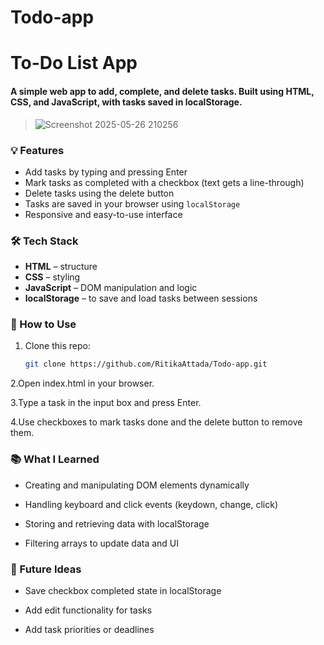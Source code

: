 # Todo-app
# To-Do List App  
#### A simple web app to add, complete, and delete tasks. Built using **HTML**, **CSS**, and **JavaScript**, with tasks saved in **localStorage**.

> ![Screenshot 2025-05-26 210256](https://github.com/user-attachments/assets/0ac32de3-0461-439c-b575-d30fcc627969)

### 💡 Features

* Add tasks by typing and pressing Enter  
* Mark tasks as completed with a checkbox (text gets a line-through)  
* Delete tasks using the delete button  
* Tasks are saved in your browser using `localStorage`  
* Responsive and easy-to-use interface  

### 🛠️ Tech Stack

* **HTML** – structure  
* **CSS** – styling  
* **JavaScript** – DOM manipulation and logic  
* **localStorage** – to save and load tasks between sessions  

### 🚀 How to Use

1. Clone this repo:

   ```bash
   git clone https://github.com/RitikaAttada/Todo-app.git
2.Open index.html in your browser.

3.Type a task in the input box and press Enter.

4.Use checkboxes to mark tasks done and the delete button to remove them.

### 📚 What I Learned
* Creating and manipulating DOM elements dynamically

* Handling keyboard and click events (keydown, change, click)

* Storing and retrieving data with localStorage

* Filtering arrays to update data and UI

### 📌 Future Ideas
* Save checkbox completed state in localStorage

* Add edit functionality for tasks

* Add task priorities or deadlines

